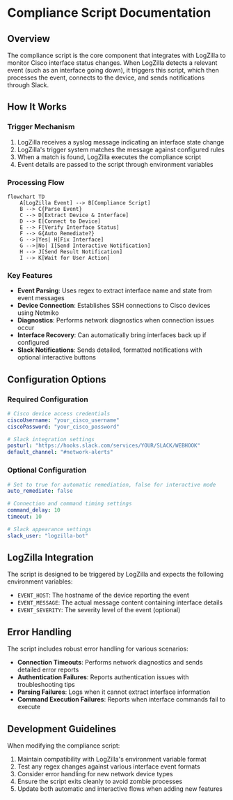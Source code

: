# Compliance Script Documentation

## Overview

The compliance script is the core component that integrates with LogZilla to monitor Cisco interface status changes. When LogZilla detects a relevant event (such as an interface going down), it triggers this script, which then processes the event, connects to the device, and sends notifications through Slack.

## How It Works

### Trigger Mechanism

1. LogZilla receives a syslog message indicating an interface state change
2. LogZilla's trigger system matches the message against configured rules
3. When a match is found, LogZilla executes the compliance script
4. Event details are passed to the script through environment variables

### Processing Flow

```mermaid
flowchart TD
    A[LogZilla Event] --> B[Compliance Script]
    B --> C{Parse Event}
    C --> D[Extract Device & Interface]
    D --> E[Connect to Device]
    E --> F[Verify Interface Status]
    F --> G{Auto Remediate?}
    G -->|Yes| H[Fix Interface]
    G -->|No| I[Send Interactive Notification]
    H --> J[Send Result Notification]
    I --> K[Wait for User Action]
```

### Key Features

- **Event Parsing**: Uses regex to extract interface name and state from event messages
- **Device Connection**: Establishes SSH connections to Cisco devices using Netmiko
- **Diagnostics**: Performs network diagnostics when connection issues occur
- **Interface Recovery**: Can automatically bring interfaces back up if configured
- **Slack Notifications**: Sends detailed, formatted notifications with optional interactive buttons

## Configuration Options

### Required Configuration

```yaml
# Cisco device access credentials
ciscoUsername: "your_cisco_username"
ciscoPassword: "your_cisco_password"

# Slack integration settings
posturl: "https://hooks.slack.com/services/YOUR/SLACK/WEBHOOK"
default_channel: "#network-alerts"
```

### Optional Configuration

```yaml
# Set to true for automatic remediation, false for interactive mode
auto_remediate: false

# Connection and command timing settings
command_delay: 10
timeout: 10

# Slack appearance settings
slack_user: "logzilla-bot"
```

## LogZilla Integration

The script is designed to be triggered by LogZilla and expects the following environment variables:

- `EVENT_HOST`: The hostname of the device reporting the event
- `EVENT_MESSAGE`: The actual message content containing interface details
- `EVENT_SEVERITY`: The severity level of the event (optional)

## Error Handling

The script includes robust error handling for various scenarios:

- **Connection Timeouts**: Performs network diagnostics and sends detailed error reports
- **Authentication Failures**: Reports authentication issues with troubleshooting tips
- **Parsing Failures**: Logs when it cannot extract interface information
- **Command Execution Failures**: Reports when interface commands fail to execute

## Development Guidelines

When modifying the compliance script:

1. Maintain compatibility with LogZilla's environment variable format
2. Test any regex changes against various interface event formats
3. Consider error handling for new network device types
4. Ensure the script exits cleanly to avoid zombie processes
5. Update both automatic and interactive flows when adding new features
